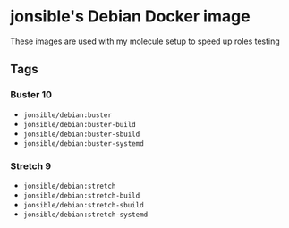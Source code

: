 # jonsible's Debian Docker image

These images are used with my molecule setup to speed up roles testing

## Tags

### Buster 10

- `jonsible/debian:buster`
- `jonsible/debian:buster-build`
- `jonsible/debian:buster-sbuild`
- `jonsible/debian:buster-systemd`

### Stretch 9

- `jonsible/debian:stretch`
- `jonsible/debian:stretch-build`
- `jonsible/debian:stretch-sbuild`
- `jonsible/debian:stretch-systemd`
